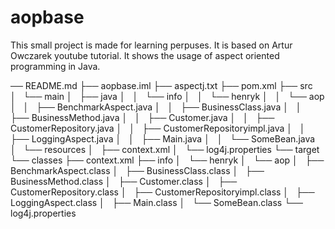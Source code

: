 # aopbase
This small project is made for learning perpuses. It is based on Artur Owczarek youtube tutorial.
It shows the usage of aspect oriented programming in Java.



── README.md
├── aopbase.iml
├── aspectj.txt
├── pom.xml
├── src
│   └── main
│       ├── java
│       │   └── info
│       │       └── henryk
│       │           └── aop
│       │               ├── BenchmarkAspect.java
│       │               ├── BusinessClass.java
│       │               ├── BusinessMethod.java
│       │               ├── Customer.java
│       │               ├── CustomerRepository.java
│       │               ├── CustomerRepositoryimpl.java
│       │               ├── LoggingAspect.java
│       │               ├── Main.java
│       │               └── SomeBean.java
│       └── resources
│           ├── context.xml
│           └── log4j.properties
└── target
    └── classes
        ├── context.xml
        ├── info
        │   └── henryk
        │       └── aop
        │           ├── BenchmarkAspect.class
        │           ├── BusinessClass.class
        │           ├── BusinessMethod.class
        │           ├── Customer.class
        │           ├── CustomerRepository.class
        │           ├── CustomerRepositoryimpl.class
        │           ├── LoggingAspect.class
        │           ├── Main.class
        │           └── SomeBean.class
        └── log4j.properties
